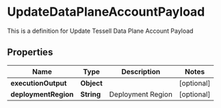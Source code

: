 

# UpdateDataPlaneAccountPayload

This is a definition for Update Tessell Data Plane Account Payload

## Properties

Name | Type | Description | Notes
------------ | ------------- | ------------- | -------------
**executionOutput** | **Object** |  |  [optional]
**deploymentRegion** | **String** | Deployment Region |  [optional]




